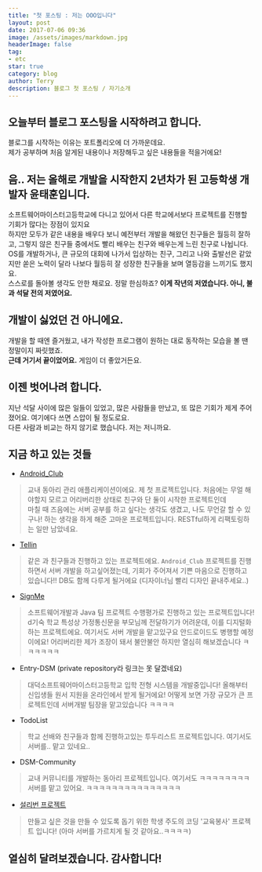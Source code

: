 ```yaml
---
title: "첫 포스팅 : 저는 OOO입니다"
layout: post
date: 2017-07-06 09:36
image: /assets/images/markdown.jpg
headerImage: false
tag:
- etc
star: true
category: blog
author: Terry
description: 블로그 첫 포스팅 / 자기소개
---
```

오늘부터 블로그 포스팅을 시작하려고 합니다.  
---
블로그를 시작하는 이유는 포트폴리오에 더 가까운데요.  
제가 공부하며 처음 알게된 내용이나 저장해두고 싶은 내용들을 적을거에요!  
  
음.. 저는 올해로 개발을 시작한지 2년차가 된 고등학생 개발자 윤태훈입니다.  
---
소프트웨어마이스터고등학교에 다니고 있어서 다른 학교에서보다 프로젝트를 진행할 기회가 많다는 장점이 있지요  
하지만 모두가 같은 내용을 배우다 보니 예전부터 개발을 해왔던 친구들은 월등히 잘하고, 그렇지 않은 친구들 중에서도 빨리 배우는 친구와 배우는게 느린 친구로 나뉩니다.  
OS를 개발하거나, 큰 규모의 대회에 나가서 입상하는 친구, 그리고 나와 출발선은 같았지만 쏟은 노력이 달라 나보다 월등히 잘 성장한 친구들을 보며 열등감을 느끼기도 했지요.  
스스로를 돌아볼 생각도 안한 채로요. 정말 한심하죠?
**이게 작년의 저였습니다. 아니, 불과 석달 전의 저였어요.**  
  
개발이 싫었던 건 아니에요. 
---
개발을 할 때엔 즐거웠고, 내가 작성한 프로그램이 원하는 대로 동작하는 모습을 볼 땐 정말이지 짜릿했죠.  
**근데 거기서 끝이었어요.** 게임이 더 좋았거든요.  

이젠 벗어나려 합니다. 
---
지난 석달 사이에 많은 일들이 있었고, 많은 사람들을 만났고, 또 많은 기회가 제게 주어졌어요. 여기에다 쓰면 스압이 될 정도로요.  
다른 사람과 비교는 하지 않기로 했습니다. 저는 저니까요.  

지금 하고 있는 것들
---
- [Android_Club](https://github.com/Nooheat/Android_Club)  
> 교내 동아리 관리 애플리케이션이에요. 제 첫 프로젝트입니다. 처음에는 무얼 해야할지 모르고 어리버리한 상태로 친구와 단 둘이 시작한 프로젝트인데  
마칠 때 즈음에는 서버 공부를 하고 싶다는 생각도 생겼고, 나도 무언갈 할 수 있구나! 하는 생각을 하게 해준 고마운 프로젝트입니다. RESTful하게 리팩토링하는 일만 남았네요.  
  
- [Tellin](https://github.com/Nooheat/Tellin)  
> 같은 과 친구들과 진행하고 있는 프로젝트에요. ```Android_Club``` 프로젝트를 진행하면서 서버 개발을 하고싶어졌는데, 기회가 주어져서 기쁜 마음으로 진행하고 있습니다!! DB도 함께 다루게 될거에요 (디자이너님 빨리 디자인 끝내주세요..)  
  
- [SignMe](https://github.com/Nooheat/SignMe)  
> 소프트웨어개발과 Java 팀 프로젝트 수행평가로 진행하고 있는 프로젝트입니다! d기숙 학교 특성상 가정통신문을 부모님께 전달하기가 어려운데, 이를 디지털화하는 프로젝트에요. 
여기서도 서버 개발을 맡고있구요 안드로이드도 병행할 예정이에요! 어리버리한 제가 조장이 돼서 불안불안 하지만 열심히 해보겠습니다 ㅋㅋㅋㅋㅋㅋ
  
-  Entry-DSM (private repository라 링크는 못 달겠네요)  
> 대덕소프트웨어마이스터고등학교 입학 전형 시스템을 개발중입니다! 올해부터 신입생들 원서 지원을 온라인에서 받게 될거에요! 어떻게 보면 가장 규모가 큰 프로젝트인데 서버개발 팀장을 맡고있습니다 ㅋㅋㅋㅋ  

- TodoList  
> 학교 선배와 친구들과 함께 진행하고있는 투두리스트 프로젝트입니다. 여기서도 서버를.. 맡고 있네요..
  
- DSM-Community  
> 교내 커뮤니티를 개발하는 동아리 프로젝트입니다. 여기서도 ㅋㅋㅋㅋㅋㅋㅋㅋ서버를 맡고 있어요. ㅋㅋㅋㅋㅋㅋㅋㅋㅋㅋㅋㅋㅋㅋㅋ

- [설리번 프로젝트](http://sullivanproject.in/)  
> 만들고 싶은 것을 만들 수 있도록 돕기 위한 학생 주도의 코딩 '교육봉사' 프로젝트 입니다! (아마 서버를 가르치게 될 것 같아요..ㅋㅋㅋㅋ)  

열심히 달려보겠습니다. 감사합니다!
---



